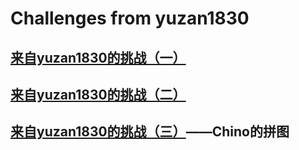 # Challenges from yuzan1830

## [来自yuzan1830的挑战（一）](https://blog.csdn.net/PHenning/article/details/89576746)

## [来自yuzan1830的挑战（二）](https://blog.csdn.net/PHenning/article/details/94026395)

## [来自yuzan1830的挑战（三）](https://blog.csdn.net/PHenning/article/details/100164339)——Chino的拼图
